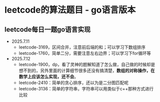 # leetcode的算法题目 - go语言版本

## leetcode每日一题go语言实现
- 2025.7.11
    - leetcode-3169，区间合并，注意前后端的和；可以学习下数组排序
    - leetcode-1760，简单二分，需要注意左右边界；可以学习下for循环等
- 2025.7.12
  - leetcode-1900，dp，看了灵神的题解知道了怎么做，自己做的时候却是想不到的，另外里面的计算细节很多还没有搞清楚，**数组的对称操作，在数学上应该怎么实现，还不会**。
  - leetcode-2410：简单的贪心排序，还以为是二分图匹配呢
  - leetcode-3136：简单的字符串，字符串可以用类似于c++那种方式进行比较